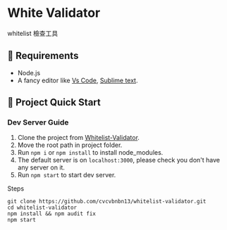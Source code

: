 # White Validator

whitelist 檢查工具

## 🔧 Requirements

- Node.js
- A fancy editor like [Vs Code](https://code.visualstudio.com/), [Sublime text](https://www.sublimetext.com/).

## 🚀 Project Quick Start

### Dev Server Guide

1. Clone the project from [Whitelist-Validator](https://github.com/cvcvbnbn13/whitelist-validator).
2. Move the root path in project folder.
3. Run `npm i` or `npm install` to install node_modules.
4. The default server is on `localhost:3000`, please check you don't have any server on it.
5. Run `npm start` to start dev server.

Steps

```git bash
git clone https://github.com/cvcvbnbn13/whitelist-validator.git
cd whitelist-validator
npm install && npm audit fix
npm start
```
